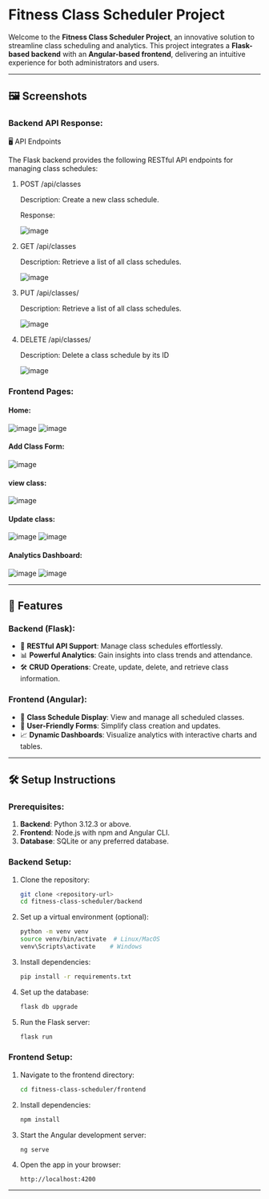 
# Fitness Class Scheduler Project

Welcome to the **Fitness Class Scheduler Project**, an innovative solution to streamline class scheduling and analytics. This project integrates a **Flask-based backend** with an **Angular-based frontend**, delivering an intuitive experience for both administrators and users.

---

## 🖼️ Screenshots

### Backend API Response:
🖥️ API Endpoints

The Flask backend provides the following RESTful API endpoints for managing class schedules:

1. POST /api/classes

   Description: Create a new class schedule.
  
   Response:
  
   ![image](https://github.com/user-attachments/assets/e1b16aa4-255b-4bd0-b20e-608dc9286742)


2. GET /api/classes

   Description: Retrieve a list of all class schedules.
   
   ![image](https://github.com/user-attachments/assets/52b9285b-4d07-4aa7-90da-a31e322c96bf)


4. PUT /api/classes/<id>

   Description: Retrieve a list of all class schedules.
   
   ![image](https://github.com/user-attachments/assets/586ffc3f-9a4f-468f-940b-846c124cdb06)

6. DELETE /api/classes/<id>

   Description: Delete a class schedule by its ID
   
   ![image](https://github.com/user-attachments/assets/0b9e5ba1-a0af-4c44-b891-625a9e4e015a)



### Frontend Pages:

#### Home:
![image](https://github.com/user-attachments/assets/0ce95d1b-a40a-4d22-ad44-3cf492ae7c95)
![image](https://github.com/user-attachments/assets/1925cdf6-f348-4e6a-8431-84697d90bf94)


#### Add Class Form:
![image](https://github.com/user-attachments/assets/d91ec2d7-a4e5-4841-bdb1-eeb2afba6637)


#### view class:
![image](https://github.com/user-attachments/assets/9e0e2e52-0a1e-4436-84bc-1cdffaf3af2e)

#### Update class:
![image](https://github.com/user-attachments/assets/174e11b3-ac37-4c81-a970-fbb891fd2b41)
![image](https://github.com/user-attachments/assets/b7bb4a9e-fecc-4c7b-834a-9f9e390df0f0)

#### Analytics Dashboard:
![image](https://github.com/user-attachments/assets/97cdeab2-ae27-4ffe-b2d8-35486e5e077a)
![image](https://github.com/user-attachments/assets/bac45e74-1322-42b2-9103-c27b18613465)


---


## 🚀 Features

### Backend (Flask):
- 🌟 **RESTful API Support**: Manage class schedules effortlessly.
- 📊 **Powerful Analytics**: Gain insights into class trends and attendance.
- 🛠️ **CRUD Operations**: Create, update, delete, and retrieve class information.

### Frontend (Angular):
- 📅 **Class Schedule Display**: View and manage all scheduled classes.
- 📝 **User-Friendly Forms**: Simplify class creation and updates.
- 📈 **Dynamic Dashboards**: Visualize analytics with interactive charts and tables.

---


## 🛠️ Setup Instructions

### Prerequisites:
1. **Backend**: Python 3.12.3 or above.
2. **Frontend**: Node.js with npm and Angular CLI.
3. **Database**: SQLite or any preferred database.

### Backend Setup:
1. Clone the repository:
   ```bash
   git clone <repository-url>
   cd fitness-class-scheduler/backend
   ```
2. Set up a virtual environment (optional):
   ```bash
   python -m venv venv
   source venv/bin/activate  # Linux/MacOS
   venv\Scripts\activate    # Windows
   ```
3. Install dependencies:
   ```bash
   pip install -r requirements.txt
   ```
4. Set up the database:
   ```bash
   flask db upgrade
   ```
5. Run the Flask server:
   ```bash
   flask run
   ```

### Frontend Setup:
1. Navigate to the frontend directory:
   ```bash
   cd fitness-class-scheduler/frontend
   ```
2. Install dependencies:
   ```bash
   npm install
   ```
3. Start the Angular development server:
   ```bash
   ng serve
   ```
4. Open the app in your browser:
   ```
   http://localhost:4200
   ```

---

